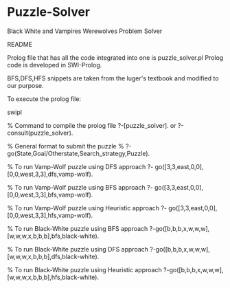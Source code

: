 # Puzzle-Solver
Black White and Vampires Werewolves Problem Solver

README

Prolog file that has all the code integrated into one is puzzle_solver.pl
Prolog code is developed in SWI-Prolog.

BFS,DFS,HFS snippets are taken from the luger's textbook and modified to our purpose.

To execute the prolog file:

swipl

% Command to compile the prolog file
?-[puzzle_solver]. or ?-consult(puzzle_solver).

% General format to submit the puzzle
% ?-go(State,Goal/Otherstate,Search_strategy,Puzzle).

% To run Vamp-Wolf puzzle using DFS approach
?- go([3,3,east,0,0],[0,0,west,3,3],dfs,vamp-wolf).

% To run Vamp-Wolf puzzle using BFS approach
?- go([3,3,east,0,0],[0,0,west,3,3],bfs,vamp-wolf).

% To run Vamp-Wolf puzzle using Heuristic approach
?- go([3,3,east,0,0],[0,0,west,3,3],hfs,vamp-wolf).

% To run Black-White puzzle using BFS approach
?-go([b,b,b,x,w,w,w],[w,w,w,x,b,b,b],bfs,black-white).

% To run Black-White puzzle using DFS approach
?-go([b,b,b,x,w,w,w],[w,w,w,x,b,b,b],dfs,black-white).

% To run Black-White puzzle using Heuristic approach
?-go([b,b,b,x,w,w,w],[w,w,w,x,b,b,b],hfs,black-white).
